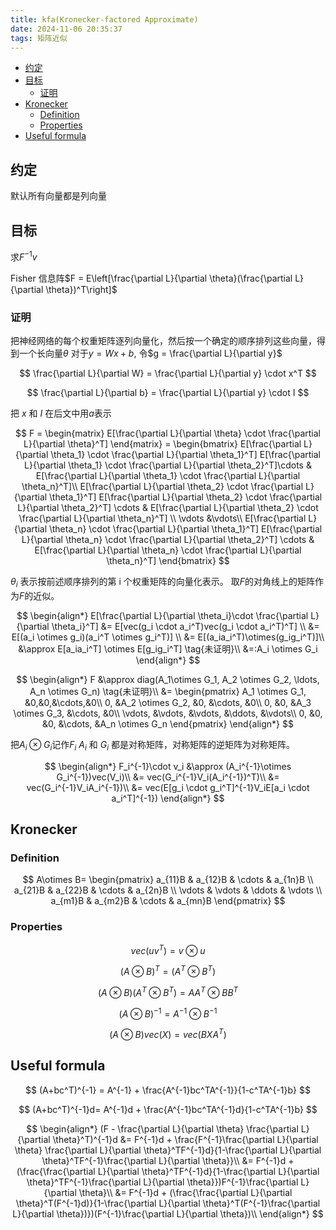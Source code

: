 ```yaml
---
title: kfa(Kronecker-factored Approximate)
date: 2024-11-06 20:35:37
tags: 矩阵近似
---
```


- [约定](#约定)
- [目标](#目标)
  - [证明](#证明)
- [Kronecker](#kronecker)
  - [Definition](#definition)
  - [Properties](#properties)
- [Useful formula](#useful-formula)

## 约定

默认所有向量都是列向量

## 目标

求$F^{-1}v$

Fisher 信息阵$F = E\left[\frac{\partial L}{\partial \theta}(\frac{\partial L}{\partial \theta})^T\right]$

### 证明

把神经网络的每个权重矩阵逐列向量化，然后按一个确定的顺序排列这些向量，得到一个长向量$\theta$
对于$y = Wx + b$, 令$g = \frac{\partial L}{\partial y}$

$$
\frac{\partial L}{\partial W} = \frac{\partial L}{\partial y} \cdot x^T
$$

$$
\frac{\partial L}{\partial b} = \frac{\partial L}{\partial y} \cdot I
$$

把 $x$ 和 $I$ 在后文中用$a$表示

$$
F =
\begin{matrix}
E[\frac{\partial L}{\partial \theta} \cdot \frac{\partial L}{\partial \theta}^T]
\end{matrix} =
\begin{bmatrix}
    E[\frac{\partial L}{\partial \theta_1} \cdot \frac{\partial L}{\partial \theta_1}^T]
    E[\frac{\partial L}{\partial \theta_1} \cdot \frac{\partial L}{\partial \theta_2}^T]\cdots & E[\frac{\partial L}{\partial \theta_1} \cdot \frac{\partial L}{\partial \theta_n}^T]\\
    E[\frac{\partial L}{\partial \theta_2} \cdot \frac{\partial L}{\partial \theta_1}^T]  E[\frac{\partial L}{\partial \theta_2} \cdot \frac{\partial L}{\partial \theta_2}^T]  \cdots & E[\frac{\partial L}{\partial \theta_2} \cdot \frac{\partial L}{\partial \theta_n}^T] \\
    \vdots &\vdots\\
    E[\frac{\partial L}{\partial \theta_n} \cdot \frac{\partial L}{\partial \theta_1}^T]  E[\frac{\partial L}{\partial \theta_n} \cdot \frac{\partial L}{\partial \theta_2}^T]  \cdots & E[\frac{\partial L}{\partial \theta_n} \cdot \frac{\partial L}{\partial \theta_n}^T]
\end{bmatrix}
$$

$\theta_i$ 表示按前述顺序排列的第 i 个权重矩阵的向量化表示。
取$F$的对角线上的矩阵作为$F$的近似。

$$
\begin{align*}
E[\frac{\partial L}{\partial \theta_i}\cdot \frac{\partial L}{\partial \theta_i}^T] &=
E[vec(g_i \cdot a_i^T)vec(g_i \cdot a_i^T)^T] \\
&= E[(a_i \otimes g_i)(a_i^T \otimes g_i^T)] \\
&= E[(a_ia_i^T)\otimes(g_ig_i^T)]\\
&\approx E[a_ia_i^T] \otimes E[g_ig_i^T] \tag{未证明}\\
&=:A_i \otimes G_i
\end{align*}
$$

$$
\begin{align*}
F &\approx diag(A_1\otimes G_1, A_2 \otimes G_2, \ldots, A_n \otimes G_n) \tag{未证明}\\
&=
\begin{pmatrix}
    A_1 \otimes G_1, &0,&0,&\cdots,&0\\
    0, &A_2 \otimes G_2, &0, &\cdots, &0\\
    0, &0, &A_3 \otimes G_3, &\cdots, &0\\
    \vdots, &\vdots, &\vdots, &\ddots, &\vdots\\
    0, &0, &0, &\cdots, &A_n \otimes G_n
\end{pmatrix}
\end{align*}
$$

把$A_i \otimes G_i$记作$F_i$
$A_i$ 和 $G_i$ 都是对称矩阵，对称矩阵的逆矩阵为对称矩阵。

$$
\begin{align*}
F_i^{-1}\cdot v_i &\approx (A_i^{-1}\otimes G_i^{-1})vec(V_i)\\
&= vec(G_i^{-1}V_i(A_i^{-1})^T)\\
&= vec(G_i^{-1}V_iA_i^{-1})\\
&= vec(E[g_i \cdot g_i^T]^{-1}V_iE[a_i \cdot a_i^T]^{-1})
\end{align*}
$$

## Kronecker

### Definition

$$
A\otimes B= \begin{pmatrix}
a_{11}B & a_{12}B & \cdots & a_{1n}B \\
a_{21}B & a_{22}B & \cdots & a_{2n}B \\
\vdots & \vdots & \ddots & \vdots \\
a_{m1}B & a_{m2}B & \cdots & a_{mn}B
\end{pmatrix}
$$

### Properties

$$
vec(uv^T) = v \otimes u
$$

$$
(A \otimes B)^T = (A^T \otimes B^T)
$$

$$
(A \otimes B)(A^T \otimes B^T) = AA^T \otimes BB^T
$$

$$
(A \otimes B)^{-1} = A^{-1} \otimes B^{-1}
$$

$$
(A \otimes B)vec(X) = vec(BXA^T)
$$

## Useful formula

$$
(A+bc^T)^{-1} = A^{-1} + \frac{A^{-1}bc^TA^{-1}}{1-c^TA^{-1}b}
$$

$$
(A+bc^T)^{-1}d= A^{-1}d + \frac{A^{-1}bc^TA^{-1}d}{1-c^TA^{-1}b}
$$

$$
\begin{align*}
(F - \frac{\partial L}{\partial \theta} \frac{\partial L}{\partial \theta}^T)^{-1}d &=
F^{-1}d + \frac{F^{-1}\frac{\partial L}{\partial \theta} \frac{\partial L}{\partial \theta}^TF^{-1}d}{1-\frac{\partial L}{\partial \theta}^TF^{-1}\frac{\partial L}{\partial \theta}}\\
&= F^{-1}d + (\frac{\frac{\partial L}{\partial \theta}^TF^{-1}d}{1-\frac{\partial L}{\partial \theta}^TF^{-1}\frac{\partial L}{\partial \theta}})F^{-1}\frac{\partial L}{\partial \theta}\\
&= F^{-1}d + (\frac{\frac{\partial L}{\partial \theta}^T(F^{-1}d)}{1-\frac{\partial L}{\partial \theta}^T(F^{-1}\frac{\partial L}{\partial \theta})})(F^{-1}\frac{\partial L}{\partial \theta})\\
\end{align*}
$$
